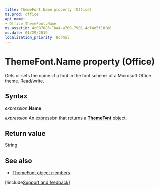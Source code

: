 ```yaml
---
title: ThemeFont.Name property (Office)
ms.prod: office
api_name:
- Office.ThemeFont.Name
ms.assetid: 4c087083-7ba4-a709-7901-4df4e5f10fe8
ms.date: 01/29/2019
localization_priority: Normal
---
```



# ThemeFont.Name property (Office)

Gets or sets the name of a font in the font scheme of a Microsoft Office theme. Read/write.


## Syntax

_expression_.**Name**

_expression_ An expression that returns a **[ThemeFont](Office.ThemeFont.md)** object.


## Return value

String


## See also

- [ThemeFont object members](overview/Library-Reference/themefont-members-office.md)


[!include[Support and feedback](~/includes/feedback-boilerplate.md)]